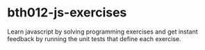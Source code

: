 # bth012-js-exercises
Learn javascript by solving programming exercises and get instant feedback by running the unit tests that define each exercise.
